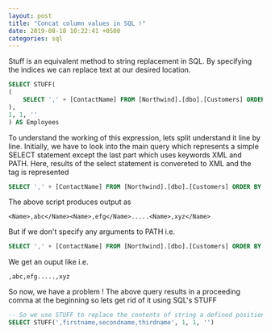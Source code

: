 ```yaml
---
layout: post
title: "Concat column values in SQL !"
date: 2019-08-18 10:22:41 +0500
categories: sql
---
```


Stuff is an equivalent method to string replacement in SQL. By specifying the indices we can replace text at our desired location.

```sql
SELECT STUFF(
(
	SELECT ',' + [ContactName] FROM [Northwind].[dbo].[Customers] ORDER BY [CustomerID] FOR XML PATH('')
),
1, 1, ''
) AS Employees
```

To understand the working of this expression, lets split understand it line by line. Initially, we have to look into the main query which represents a simple SELECT statement except the last part which uses keywords XML and PATH. Here, results of the select statement is convereted to XML and the tag is represented

```sql
SELECT ',' + [ContactName] FROM [Northwind].[dbo].[Customers] ORDER BY [CustomerID] FOR XML PATH('Name')
```

The above script produces output as

```text
<Name>,abc</Name><Name>,efg</Name>.....<Name>,xyz</Name>
```

But if we don't specify any arguments to PATH i.e.

```sql
SELECT ',' + [ContactName] FROM [Northwind].[dbo].[Customers] ORDER BY [CustomerID] FOR XML PATH('')
```

We get an ouput like i.e.

```text
,abc,efg.....,xyz
```

So now, we have a problem ! The above query results in a proceeding comma at the beginning so lets get rid of it using SQL's STUFF

```sql
-- So we use STUFF to replace the contents of string a defined position
SELECT STUFF(',firstname,secondname,thirdname', 1, 1, '')
```
